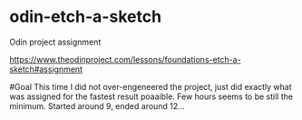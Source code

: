 # odin-etch-a-sketch
Odin project assignment

https://www.theodinproject.com/lessons/foundations-etch-a-sketch#assignment

#Goal
This time I did not over-engeneered the project, just did exactly what was assigned for the fastest result poaaible. Few hours seems to be still the minimum. Started around 9, ended around 12...
